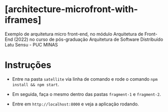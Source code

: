 # [architecture-microfront-with-iframes]
Exemplo de arquitetura micro front-end, no módulo Arquitetura de Front-End (2022) no curso de pós-graduação Arquitetura de Software Distribuído Latu Sensu - PUC MINAS

# Instruções

* Entre na pasta `satellite` via linha de comando e rode o comando `npm install && npm start`.

* Em seguida, faça o mesmo dentro das pastas `fragment-1` e `fragment-2`.

* Entre em `http://localhost:8000` e veja a aplicação rodando.
